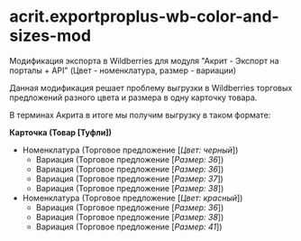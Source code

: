 # acrit.exportproplus-wb-color-and-sizes-mod
Модификация экспорта в Wildberries для модуля "Акрит - Экспорт на порталы + API" (Цвет - номенклатура, размер - вариации)

Данная модификация решает проблему выгрузки в Wildberries торговых предложений разного цвета и размера в одну карточку товара.

В терминах Акрита в итоге мы получим выгрузку в таком формате:

**Карточка (Товар [Туфли])**
- Номенклатура (Торговое предложение [*Цвет: черный*])
  - Вариация (Торговое предложение [*Размер: 36*])
  - Вариация (Торговое предложение [*Размер: 36*])
  - Вариация (Торговое предложение [*Размер: 37*])
  - Вариация (Торговое предложение [*Размер: 38*])
- Номенклатура (Торговое предложение [*Цвет: красный*])
  - Вариация (Торговое предложение [*Размер: 36*])
  - Вариация (Торговое предложение [*Размер: 38*])
  - Вариация (Торговое предложение [*Размер: 41*])

